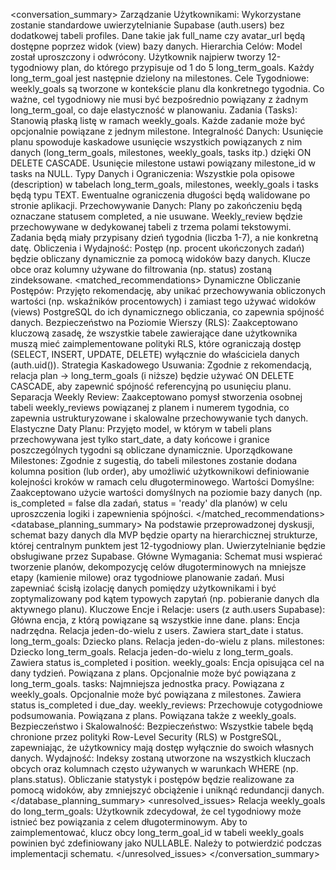 <conversation_summary>
<decisions>
Zarządzanie Użytkownikami: Wykorzystane zostanie standardowe uwierzytelnianie Supabase (auth.users) bez dodatkowej tabeli profiles. Dane takie jak full_name czy avatar_url będą dostępne poprzez widok (view) bazy danych.
Hierarchia Celów: Model został uproszczony i odwrócony. Użytkownik najpierw tworzy 12-tygodniowy plan, do którego przypisuje od 1 do 5 long_term_goals. Każdy long_term_goal jest następnie dzielony na milestones.
Cele Tygodniowe: weekly_goals są tworzone w kontekście planu dla konkretnego tygodnia. Co ważne, cel tygodniowy nie musi być bezpośrednio powiązany z żadnym long_term_goal, co daje elastyczność w planowaniu.
Zadania (Tasks): Stanowią płaską listę w ramach weekly_goals. Każde zadanie może być opcjonalnie powiązane z jednym milestone.
Integralność Danych: Usunięcie planu spowoduje kaskadowe usunięcie wszystkich powiązanych z nim danych (long_term_goals, milestones, weekly_goals, tasks itp.) dzięki ON DELETE CASCADE. Usunięcie milestone ustawi powiązany milestone_id w tasks na NULL.
Typy Danych i Ograniczenia: Wszystkie pola opisowe (description) w tabelach long_term_goals, milestones, weekly_goals i tasks będą typu TEXT. Ewentualne ograniczenia długości będą walidowane po stronie aplikacji.
Przechowywanie Danych: Plany po zakończeniu będą oznaczane statusem completed, a nie usuwane. Weekly_review będzie przechowywane w dedykowanej tabeli z trzema polami tekstowymi. Zadania będą miały przypisany dzień tygodnia (liczba 1-7), a nie konkretną datę.
Obliczenia i Wydajność: Postęp (np. procent ukończonych zadań) będzie obliczany dynamicznie za pomocą widoków bazy danych. Klucze obce oraz kolumny używane do filtrowania (np. status) zostaną zindeksowane.
</decisions>
<matched_recommendations>
Dynamiczne Obliczanie Postępów: Przyjęto rekomendację, aby unikać przechowywania obliczonych wartości (np. wskaźników procentowych) i zamiast tego używać widoków (views) PostgreSQL do ich dynamicznego obliczania, co zapewnia spójność danych.
Bezpieczeństwo na Poziomie Wierszy (RLS): Zaakceptowano kluczową zasadę, że wszystkie tabele zawierające dane użytkownika muszą mieć zaimplementowane polityki RLS, które ograniczają dostęp (SELECT, INSERT, UPDATE, DELETE) wyłącznie do właściciela danych (auth.uid()).
Strategia Kaskadowego Usuwania: Zgodnie z rekomendacją, relacja plan -> long_term_goals (i niższe) będzie używać ON DELETE CASCADE, aby zapewnić spójność referencyjną po usunięciu planu.
Separacja Weekly Review: Zaakceptowano pomysł stworzenia osobnej tabeli weekly_reviews powiązanej z planem i numerem tygodnia, co zapewnia ustrukturyzowane i skalowalne przechowywanie tych danych.
Elastyczne Daty Planu: Przyjęto model, w którym w tabeli plans przechowywana jest tylko start_date, a daty końcowe i granice poszczególnych tygodni są obliczane dynamicznie.
Uporządkowane Milestones: Zgodnie z sugestią, do tabeli milestones zostanie dodana kolumna position (lub order), aby umożliwić użytkownikowi definiowanie kolejności kroków w ramach celu długoterminowego.
Wartości Domyślne: Zaakceptowano użycie wartości domyślnych na poziomie bazy danych (np. is_completed = false dla zadań, status = 'ready' dla planów) w celu uproszczenia logiki i zapewnienia spójności.
</matched_recommendations>
<database_planning_summary>
Na podstawie przeprowadzonej dyskusji, schemat bazy danych dla MVP będzie oparty na hierarchicznej strukturze, której centralnym punktem jest 12-tygodniowy plan. Uwierzytelnianie będzie obsługiwane przez Supabase.
Główne Wymagania:
Schemat musi wspierać tworzenie planów, dekompozycję celów długoterminowych na mniejsze etapy (kamienie milowe) oraz tygodniowe planowanie zadań. Musi zapewniać ścisłą izolację danych pomiędzy użytkownikami i być zoptymalizowany pod kątem typowych zapytań (np. pobieranie danych dla aktywnego planu).
Kluczowe Encje i Relacje:
users (z auth.users Supabase): Główna encja, z którą powiązane są wszystkie inne dane.
plans: Encja nadrzędna. Relacja jeden-do-wielu z users. Zawiera start_date i status.
long_term_goals: Dziecko plans. Relacja jeden-do-wielu z plans.
milestones: Dziecko long_term_goals. Relacja jeden-do-wielu z long_term_goals. Zawiera status is_completed i position.
weekly_goals: Encja opisująca cel na dany tydzień. Powiązana z plans. Opcjonalnie może być powiązana z long_term_goals.
tasks: Najmniejsza jednostka pracy. Powiązana z weekly_goals. Opcjonalnie może być powiązana z milestones. Zawiera status is_completed i due_day.
weekly_reviews: Przechowuje cotygodniowe podsumowania. Powiązana z plans. Powiązana także z weekly_goals.
Bezpieczeństwo i Skalowalność:
Bezpieczeństwo: Wszystkie tabele będą chronione przez polityki Row-Level Security (RLS) w PostgreSQL, zapewniając, że użytkownicy mają dostęp wyłącznie do swoich własnych danych.
Wydajność: Indeksy zostaną utworzone na wszystkich kluczach obcych oraz kolumnach często używanych w warunkach WHERE (np. plans.status). Obliczanie statystyk i postępów będzie realizowane za pomocą widoków, aby zmniejszyć obciążenie i uniknąć redundancji danych.
</database_planning_summary>
<unresolved_issues>
Relacja weekly_goals do long_term_goals: Użytkownik zdecydował, że cel tygodniowy może istnieć bez powiązania z celem długoterminowym. Aby to zaimplementować, klucz obcy long_term_goal_id w tabeli weekly_goals powinien być zdefiniowany jako NULLABLE. Należy to potwierdzić podczas implementacji schematu.
</unresolved_issues>
</conversation_summary>